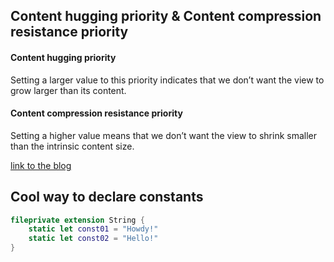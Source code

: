 
## Content hugging priority & Content compression resistance priority
#### Content hugging priority
Setting a larger value to this priority indicates that we don’t want the view to grow larger than its content.

#### Content compression resistance priority
Setting a higher value means that we don’t want the view to shrink smaller than the intrinsic content size.

[link to the blog](https://medium.com/@abhimuralidharan/ios-content-hugging-and-content-compression-resistance-priorities-476fb5828ef)


## Cool way to declare constants

```swift
fileprivate extension String {
    static let const01 = "Howdy!"
    static let const02 = "Hello!"
}
```
